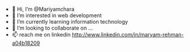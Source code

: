 - 👋 Hi, I’m @Mariyamchara
- 👀 I’m interested in web development
- 🌱 I’m currently learning information technology
- 💞️ I’m looking to collaborate on ...
- 📫 reach me on linkedin http://www.linkedin.com/in/maryam-rehman-a04b18209

<!---
Mariyamchara/Mariyamchara is a ✨ special ✨ repository because its `README.md` (this file) appears on your GitHub profile.
You can click the Preview link to take a look at your changes.
--->
